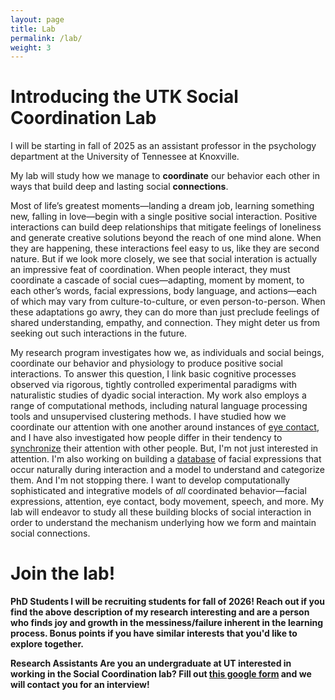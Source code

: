 ```yaml
---
layout: page
title: Lab
permalink: /lab/
weight: 3
---
```


# **Introducing the UTK Social Coordination Lab**

I will be starting in fall of 2025 as an assistant professor in the psychology department at the University of Tennessee at Knoxville. 

My lab will study how we manage to **coordinate** our behavior each other in ways that build deep and lasting social **connections**.



Most of life’s greatest moments—landing a dream job, learning something new, falling in love—begin with a single positive social interaction. Positive interactions can build deep relationships that mitigate feelings of loneliness and generate creative solutions beyond the reach of one mind alone. When they are happening, these interactions feel easy to us, like they are second nature. But if we look more closely, we see that social interation is actually an impressive feat of coordination. When people interact, they must coordinate a cascade of social cues—adapting, moment by moment, to each other’s words, facial expressions, body language, and actions—each of which may vary from culture-to-culture, or even person-to-person. When these adaptations go awry, they can do more than just preclude feelings of shared understanding, empathy, and connection. They might deter us from seeking out such interactions in the future. 

My research program investigates how we, as individuals and social beings, coordinate our behavior and physiology to produce positive social interactions. To answer this question, I link basic cognitive processes observed via rigorous, tightly controlled experimental paradigms with naturalistic studies of dyadic social interaction. My work also employs a range of computational methods, including natural language processing tools and unsupervised clustering methods. I have studied how we coordinate our attention with one another around instances of <a href="https://www.pnas.org/doi/abs/10.1073/pnas.2106645118">eye contact</a>, and I have also investigated how people differ in their tendency to <a href="https://www.nature.com/articles/s41598-023-29776-6">synchronize</a> their attention with other people. But, I'm not just interested in attention. I'm also working on building a <a href="https://doi.org/10.1080/02699931.2024.2446945">database</a> of facial expressions that occur naturally during interaction and a model to understand and categorize them. And I'm not stopping there. I want to develop computationally sophisticated and integrative models of *all* coordinated behavior—facial expressions, attention, eye contact, body movement, speech, and more. My lab will endeavor to study all these building blocks of social interaction in order to understand the mechanism underlying how we form and maintain social connections.

# **Join the lab!**

<b>**PhD Students**
I will be recruiting students for fall of 2026! Reach out if you find the above description of my research interesting and are a person who finds joy and growth in the messiness/failure inherent in the learning process. Bonus points if you have similar interests that you'd like to explore together. 

<b>**Research Assistants**
Are you an undergraduate at UT interested in working in the Social Coordination lab? Fill out <a href="https://docs.google.com/forms/d/e/1FAIpQLScG0RC5CVKFxu5MlUOCBU0SJALxwk0OqWEZu88-P_znuCjL6w/viewform?usp=sharing&ouid=102063607802630802476">this google form</a> and we will contact you for an interview!